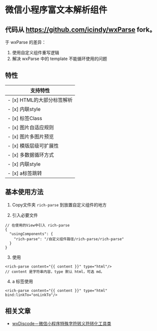 # 微信小程序富文本解析组件

## 代码从 https://github.com/icindy/wxParse fork。

于 wxParse 的差异：

1. 使用自定义组件重写逻辑
2. 解决 wxParse 中的 template 不能循环使用的问题

## 特性

| 支持特性        |
| ------------- |
| - [x] HTML的大部分标签解析 |
| - [x] 内联style          |
| - [x] 标签Class          |
| - [x] 图片自适应规则       |
| - [x] 图片多图片预览       |
| - [x] 模版层级可扩展性     |
| - [x] 多数据循环方式       |
| - [x] 内联style          |
| - [x] a标签跳转           |

## 基本使用方法

1. Copy文件夹 `rich-parse` 到放置自定义组件的地方

2. 引入必要文件

```
// 在使用的View中引入 rich-parse
{
  "usingComponents": {
    "rich-parse": "/自定义组件路径/rich-parse/rich-parse"
  }
}
```

3. 使用
```
<rich-parse content="{{ content }}" type="html"/>
// content 是字符串内容，type 默认 html，可选 md。
```

4. a 标签使用
```
<rich-parse content="{{ content }}" type="html" bind:linkTo="onLinkTo"/>
```

## 相关文章

* [wxDiscode－微信小程序特殊字符转义符转化工具类](http://weappdev.com/t/wxdiscode/203)
